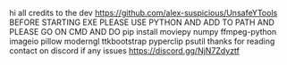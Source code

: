 hi
all credits to the dev https://github.com/alex-suspicious/UnsafeYTools
BEFORE STARTING EXE PLEASE USE PYTHON AND ADD TO PATH AND PLEASE GO ON CMD AND DO pip install moviepy numpy ffmpeg-python imageio pillow moderngl ttkbootstrap pyperclip psutil
thanks for reading contact on discord if any issues https://discord.gg/NjN7Zdyztf
